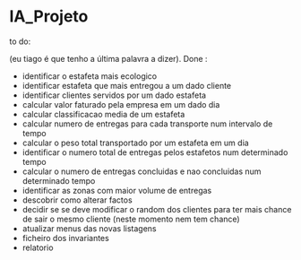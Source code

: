 # IA_Projeto



to do:





(eu tiago é que tenho a última palavra a dizer).
Done : 

- identificar o estafeta mais ecologico 
- identificar estafeta que mais entregou a um dado cliente
- identificar clientes servidos por um dado estafeta
- calcular valor faturado pela empresa em um dado dia
- calcular classificacao media de um estafeta
- calcular numero de entregas para cada transporte num intervalo de tempo
- calcular o peso total transportado por um estafeta em um dia
- identificar o numero total de entregas pelos estafetos num determinado tempo
- calcular o numero de entregas concluidas e nao concluidas num determinado tempo
- identificar as zonas com maior volume de entregas
- descobrir como alterar factos
- decidir se se deve modificar o random dos clientes para ter mais chance de sair
o mesmo cliente (neste momento nem tem chance)
- atualizar menus das novas listagens 
- ficheiro dos invariantes
- relatorio